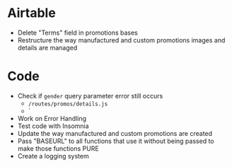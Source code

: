 # Airtable
- Delete "Terms" field in promotions bases
- Restructure the way manufactured and custom promotions images and details are managed

# Code
- Check if `gender` query parameter error still occurs
  - `/routes/promos/details.js`
  - `
- Work on Error Handling
- Test code with Insomnia
- Update the way manufactured and custom promotions are created
- Pass "BASEURL" to all functions that use it without being passed to make those functions PURE
- Create a logging system